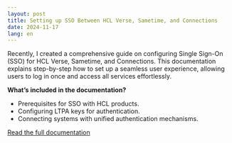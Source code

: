 ```yaml
---
layout: post
title: Setting up SSO Between HCL Verse, Sametime, and Connections
date: 2024-11-17
lang: en
---
```


Recently, I created a comprehensive guide on configuring Single Sign-On (SSO) for HCL Verse, Sametime, and Connections. This documentation explains step-by-step how to set up a seamless user experience, allowing users to log in once and access all services effortlessly.

**What’s included in the documentation?**
- Prerequisites for SSO with HCL products.
- Configuring LTPA keys for authentication.
- Connecting systems with unified authentication mechanisms.

[Read the full documentation](./documentations)
